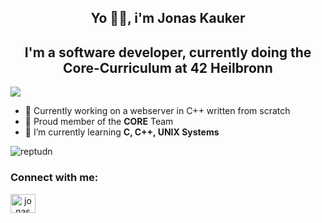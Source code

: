 <h2 align="center">Yo 👋🏻, i'm Jonas Kauker</h2>
<h2 align="center">I'm a software developer, currently doing the Core-Curriculum at 42 Heilbronn</h2>

![](https://komarev.com/ghpvc/?username=reptudn)

- 🔭 Currently working on a webserver in C++ written from scratch
- 🚀 Proud member of the **CORE** Team
- 🌱 I’m currently learning **C, C++, UNIX Systems**

<p><img align="center" src="https://github-readme-stats.vercel.app/api/top-langs?username=reptudn&show_icons=true&locale=en&layout=compact" alt="reptudn" /></p>

### Connect with me:
<a href="https://www.linkedin.com/in/jonas-kauker-777894258/" target="_blank" align="center">
  <img align="center" src="https://raw.githubusercontent.com/rahuldkjain/github-profile-readme-generator/master/src/images/icons/Social/linked-in-alt.svg" alt="jonas götz" height="30" width="40" />
</a>
